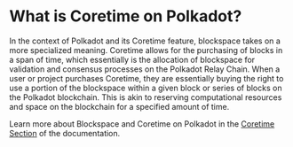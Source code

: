 # What is Coretime on Polkadot?

In the context of Polkadot and its Coretime feature, blockspace takes on a more specialized meaning. Coretime allows for the purchasing of blocks in a span of time, which essentially is the allocation of blockspace for validation and consensus processes on the Polkadot Relay Chain. When a user or project purchases Coretime, they are essentially buying the right to use a portion of the blockspace within a given block or series of blocks on the Polkadot blockchain. This is akin to reserving computational resources and space on the blockchain for a specified amount of time.

Learn more about Blockspace and Coretime on Polkadot in the [Coretime Section](/coretime/what-is-coretime) of the documentation.